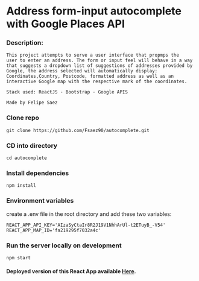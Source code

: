 # Address form-input autocomplete with Google Places API

  
### Description:
```
This project attempts to serve a user interface that propmps the
user to enter an address. The form or input feel will behave in a way
that suggests a dropdown list of suggestions of addresses provided by
Google, the address selected will automatically display: Coordinates,Country, Postcode, formatted address as well as an interactive Google map with the respective mark of the coordinates. 

Stack used: ReactJS - Bootstrap - Google APIS

Made by Felipe Saez

```

### Clone repo
```
git clone https://github.com/Fsaez90/autocomplete.git
```

### CD into directory
```
cd autocomplete
```

### Install dependencies
```
npm install
```

### Environment variables

create a .env file in the root directory and add these two variables:

```
REACT_APP_API_KEY='AIzaSyCtaIr8R2J19V1NhhArUl-t2ETuyB_-V54'
REACT_APP_MAP_ID='fa219295f7032a4c'

```

### Run the server locally on development

```
npm start
```

#### Deployed version of this React App available [Here](https://thunderous-khapse-b64453.netlify.app/).
